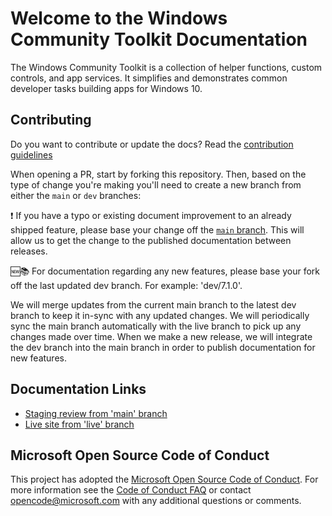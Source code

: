 # Welcome to the Windows Community Toolkit Documentation

The Windows Community Toolkit is a collection of helper functions, custom controls, and app services. It simplifies and demonstrates common developer tasks building apps for Windows 10.

## Contributing

Do you want to contribute or update the docs? Read the [contribution guidelines](CONTRIBUTING.md)

When opening a PR, start by forking this repository. Then, based on the type of change you're making you'll need to create a new branch from either the `main` or `dev` branches:

:exclamation: If you have a typo or existing document improvement to an already shipped feature, please base your change off the [`main` branch](https://github.com/MicrosoftDocs/WindowsCommunityToolkitDocs/tree/main). This will allow us to get the change to the published documentation between releases.

:new::books: For documentation regarding any new features, please base your fork off the last updated dev branch. For example: 'dev/7.1.0'.

We will merge updates from the current main branch to the latest dev branch to keep it in-sync with any updated changes. We will periodically sync the main branch automatically with the live branch to pick up any changes made over time. When we make a new release, we will integrate the dev branch into the main branch in order to publish documentation for new features.

## Documentation Links

- [Staging review from 'main' branch](https://review.docs.microsoft.com/windows/uwpcommunitytoolkit/?branch=main)
- [Live site from 'live' branch](https://docs.microsoft.com/windows/uwpcommunitytoolkit)

## Microsoft Open Source Code of Conduct

This project has adopted the [Microsoft Open Source Code of Conduct](https://opensource.microsoft.com/codeofconduct/).
For more information see the [Code of Conduct FAQ](https://opensource.microsoft.com/codeofconduct/faq/) or contact [opencode@microsoft.com](mailto:opencode@microsoft.com) with any additional questions or comments.
